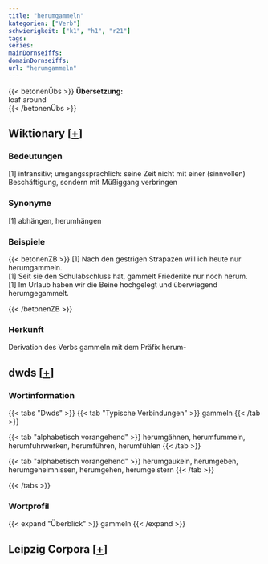 ```yaml
---
title: "herumgammeln"
kategorien: ["Verb"]
schwierigkeit: ["k1", "h1", "r21"]
tags:
series:
mainDornseiffs:
domainDornseiffs:
url: "herumgammeln"
---
```


{{< betonenÜbs >}}
**Übersetzung:**  
loaf around  
{{< /betonenÜbs >}}

## Wiktionary [[+](https://de.wiktionary.org/wiki/herumgammeln)]

### Bedeutungen
[1] intransitiv; umgangssprachlich: seine Zeit nicht mit einer (sinnvollen) Beschäftigung, sondern mit Müßiggang verbringen  

### Synonyme
[1] abhängen, herumhängen  

### Beispiele
{{< betonenZB >}}
[1] Nach den gestrigen Strapazen will ich heute nur herumgammeln.  
[1] Seit sie den Schulabschluss hat, gammelt Friederike nur noch herum.  
[1] Im Urlaub haben wir die Beine hochgelegt und überwiegend herumgegammelt.  

{{< /betonenZB >}}
### Herkunft
Derivation des Verbs gammeln mit dem Präfix herum-  



## dwds [[+](https://www.dwds.de/wb/herumgammeln)]

### Wortinformation
{{< tabs "Dwds" >}}
{{< tab "Typische Verbindungen" >}}
gammeln
{{< /tab >}}

{{< tab "alphabetisch vorangehend" >}}
herumgähnen, herumfummeln, herumfuhrwerken, herumführen, herumfühlen
{{< /tab >}}

{{< tab "alphabetisch vorangehend" >}}
herumgaukeln, herumgeben, herumgeheimnissen, herumgehen, herumgeistern
{{< /tab >}}

{{< /tabs >}}

### Wortprofil
{{< expand "Überblick" >}} gammeln {{< /expand >}}

## Leipzig Corpora [[+](https://corpora.uni-leipzig.de/en/res?word=herumgammeln&corpusId=deu_newscrawl-public_2018)]

